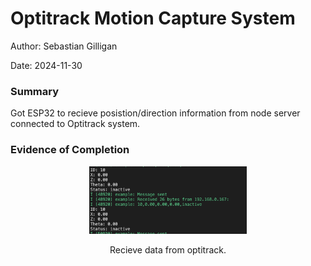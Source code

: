 #  Optitrack Motion Capture System

Author: Sebastian Gilligan

Date: 2024-11-30

### Summary

Got ESP32 to recieve posistion/direction information from node server connected to Optitrack system.

### Evidence of Completion


<p align="center">
<img src="./images/opti.png" width="50%">
</p>
<p align="center">
Recieve data from optitrack.
</p>



